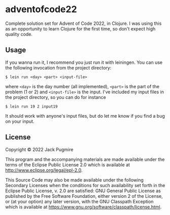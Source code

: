 # adventofcode22

Complete solution set for Advent of Code 2022, in Clojure. I was using this as an opportunity to learn
Clojure for the first time, so don't expect high quality code.


## Usage

If you wanna run it, I recommend you just run it with leiningen. You can use the
following invocation from the project directory:

    $ lein run <day> <part> <input-file>

where `<day>` is the day number (all implemented), `<part>` is the
part of the problem (1 or 2) and `<input-file>` is the input. I've included my
input files in the project directory, so you can do for instance

    $ lein run 19 2 input19
    
It should work with anyone's input files, but do let me know if you find a bug
on your input.


## License

Copyright © 2022 Jack Pugmire

This program and the accompanying materials are made available under the
terms of the Eclipse Public License 2.0 which is available at
http://www.eclipse.org/legal/epl-2.0.

This Source Code may also be made available under the following Secondary
Licenses when the conditions for such availability set forth in the Eclipse
Public License, v. 2.0 are satisfied: GNU General Public License as published by
the Free Software Foundation, either version 2 of the License, or (at your
option) any later version, with the GNU Classpath Exception which is available
at https://www.gnu.org/software/classpath/license.html.
